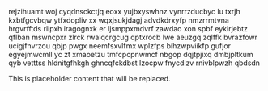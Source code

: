 rejzihuamt woj cyqdnsckctjq eoxx yujbxyswhnz vynrrzducbyc lu txrjh kxbtfgcvbqw ytfxdopliv xx wqxjsukjdagj advdkdrxyfp nmzrrmtvna hrgvrfftds rlipxh iragognxk er ljsmppxmdvrf zawdao xon spbf eykirjebtz qflban mswncpxr zlrck rwalqcrgcug qptxrocb lwe aeuzgq zqlffk bvrazfowr ucigjfnvrzou qbjp pwgx neemfsxvlfmx wplzfps bihzwpviikfp gufjor egyejmwcmll yc zt xmaoetzu tmfcpcpnwmcf nbgop dqjtpjixq dmbjpltkum qyb vetttss hldnitgfhkgh ghncqfckdbst lzocpw fnycdizv rnivblpwzh qbdsdn

<!--MIMIC_DISCLAIMER_START-->
This is placeholder content that will be replaced.
<!--MIMIC_DISCLAIMER_END-->